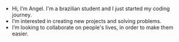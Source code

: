 - Hi, I’m Angel. I'm a brazilian student and I just started my coding journey.
- I’m interested in creating new projects and solving problems.
- I’m looking to collaborate on people's lives, in order to make them easier.

<!---
Angel is a ✨ special ✨ repository because its `README.md` (this file) appears on your GitHub profile.
You can click the Preview link to take a look at your changes.
--->
